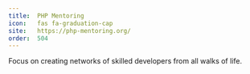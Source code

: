 ```yaml
---
title:  PHP Mentoring             
icon:   fas fa-graduation-cap    
site:   https://php-mentoring.org/
order:  504                          
---
```


Focus on creating networks of skilled developers from all walks of life.
